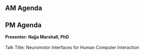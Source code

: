 ## AM Agenda

## PM Agenda

**Presenter: Najja Marshall, PhD**
<br><br> Talk Title: Neuromotor Interfaces for Human Computer Interaction
